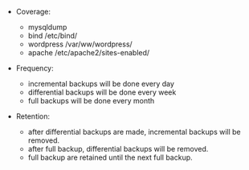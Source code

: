 - Coverage:
  + mysqldump
  + bind /etc/bind/
  + wordpress /var/ww/wordpress/
  + apache /etc/apache2/sites-enabled/

- Frequency:
  + incremental backups will be done every day
  + differential backups will be done every week
  + full backups will be done every month

- Retention:
  + after differential backups are made, incremental backups will be removed.
  + after full backup, differential backups will be removed.
  + full backup are retained until the next full backup.

